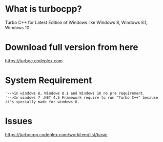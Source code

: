 What is turbocpp?
===================
Turbo C++ for Latest Edition of Windows like Windows 8, Windows 8.1, Windows 10

Download full version from here
==================================
https://turboc.codeplex.com


System Requirement
========================
    '-->In windows 8, Windows 8.1 and Windows 10 no pre requirement.
    '-->In windows 7 .NET 4.5 Framework require to run "Turbo C++" because it's specially made for windows 8.
    
Issues
=======================
https://turbocpp.codeplex.com/workitem/list/basic
